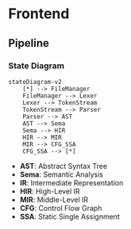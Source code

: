 # Frontend

## Pipeline

### State Diagram

```mermaid
stateDiagram-v2
    [*] --> FileManager
    FileManager --> Lexer
    Lexer --> TokenStream
    TokenStream --> Parser
    Parser --> AST
    AST --> Sema
    Sema --> HIR
    HIR --> MIR
    MIR --> CFG_SSA
    CFG_SSA --> [*]
```

- **AST**: Abstract Syntax Tree
- **Sema**: Semantic Analysis
- **IR**: Intermediate Representation
- **HIR**: High-Level IR
- **MIR**: Middle-Level IR
- **CFG**: Control Flow Graph
- **SSA**: Static Single Assignment
